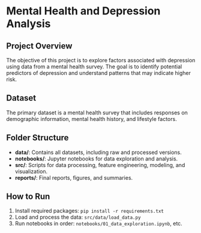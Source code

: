 # Mental Health and Depression Analysis

## Project Overview

The objective of this project is to explore factors associated with depression using data from a mental health survey. The goal is to identify potential predictors of depression and understand patterns that may indicate higher risk.

## Dataset

The primary dataset is a mental health survey that includes responses on demographic information, mental health history, and lifestyle factors.

## Folder Structure

- **data/**: Contains all datasets, including raw and processed versions.
- **notebooks/**: Jupyter notebooks for data exploration and analysis.
- **src/**: Scripts for data processing, feature engineering, modeling, and visualization.
- **reports/**: Final reports, figures, and summaries.

## How to Run

1. Install required packages: `pip install -r requirements.txt`
2. Load and process the data: `src/data/load_data.py`
3. Run notebooks in order: `notebooks/01_data_exploration.ipynb`, etc.
